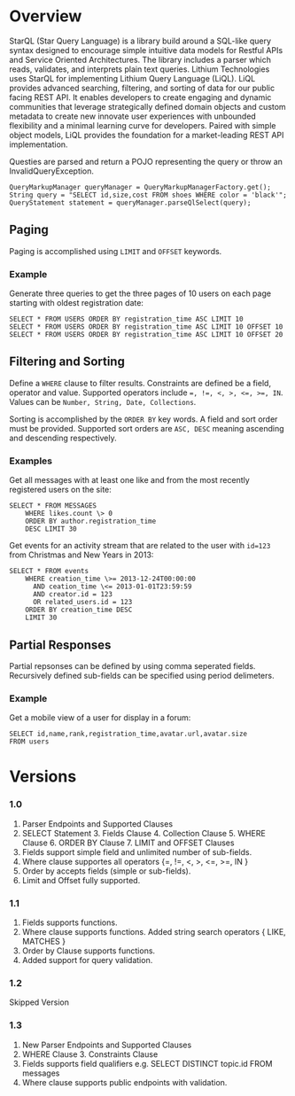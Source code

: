 Overview
========

StarQL (Star Query Language) is a library build around a SQL-like query syntax designed to encourage simple intuitive data models for Restful APIs and Service Oriented Architectures. The library includes a parser which reads, validates, and interprets plain text queries. Lithium Technologies uses StarQL for implementing Lithium Query Language (LiQL). LiQL provides advanced searching, filtering, and sorting of data for our public facing REST API. It enables developers to create engaging and dynamic communities that leverage strategically defined domain objects and custom metadata to create new innovate user experiences with unbounded flexibility and a minimal learning curve for developers. Paired with simple object models, LiQL provides the foundation for a market-leading REST API implementation.

Questies are parsed and return a POJO representing the query or throw an InvalidQueryException.

<pre><code>QueryMarkupManager queryManager = QueryMarkupManagerFactory.get();
String query = "SELECT id,size,cost FROM shoes WHERE color = 'black'";
QueryStatement statement = queryManager.parseQlSelect(query);
</code></pre>

## Paging
Paging is accomplished using <code>LIMIT</code> and <code>OFFSET</code> keywords.

### Example

Generate three queries to get the three pages of 10 users on each page starting with oldest registration date:

<pre><code>SELECT * FROM USERS ORDER BY registration_time ASC LIMIT 10
SELECT * FROM USERS ORDER BY registration_time ASC LIMIT 10 OFFSET 10
SELECT * FROM USERS ORDER BY registration_time ASC LIMIT 10 OFFSET 20
</code></pre>

## Filtering and Sorting
Define a <code>WHERE</code> clause to filter results. Constraints are defined be a field, operator and value. Supported operators include <code>=, !=, \<, \>, \<=, \>=, IN</code>. Values can be <code>Number, String, Date, Collections</code>.

Sorting is accomplished by the <code>ORDER BY</code> key words. A field and sort order must be provided. Supported sort orders are <code>ASC, DESC</code> meaning ascending and descending respectively.

### Examples
Get all messages with at least one like and from the most recently registered users on the site:

<pre><code>SELECT * FROM MESSAGES 
    WHERE likes.count \> 0 
    ORDER BY author.registration_time 
    DESC LIMIT 30</code></pre>

Get events for an activity stream that are related to the user with <code>id=123</code> from Christmas and New Years in 2013:

<pre><code>SELECT * FROM events 
    WHERE creation_time \>= 2013-12-24T00:00:00 
      AND ceation_time \<= 2013-01-01T23:59:59 
      AND creator.id = 123 
      OR related_users.id = 123 
    ORDER BY creation_time DESC 
    LIMIT 30</code></pre>

## Partial Responses
Partial repsonses can be defined by using comma seperated fields. Recursively defined sub-fields can be specified using period delimeters.

### Example
Get a mobile view of a user for display in a forum:

<code>SELECT id,name,rank,registration_time,avatar.url,avatar.size FROM users</code>

Versions
========
### 1.0
1. Parser Endpoints and Supported Clauses
  2. SELECT Statement
    3. Fields Clause
    4. Collection Clause
    5. WHERE Clause
    6. ORDER BY Clause
    7. LIMIT and OFFSET Clauses
8. Fields support simple field and unlimited number of sub-fields.
9. Where clause supportes all operators {=, !=, <, >, <=, >=, IN }
10. Order by accepts fields (simple or sub-fields).
11. Limit and Offset fully supported.

### 1.1
1. Fields supports functions.
2. Where clause supports functions. Added string search operators { LIKE, MATCHES }
3. Order by Clause supports functions.
4. Added support for query validation.

### 1.2
Skipped Version

### 1.3
1. New Parser Endpoints and Supported Clauses
  2. WHERE Clause
    3. Constraints Clause
2. Fields supports field qualifiers e.g. SELECT DISTINCT topic.id FROM messages
3. Where clause supports public endpoints with validation.

